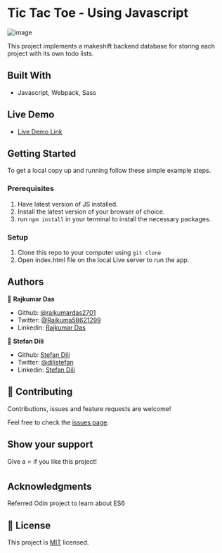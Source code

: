 # Tic Tac Toe - Using Javascript

![image](https://user-images.githubusercontent.com/55356496/92908529-97be7f00-f426-11ea-8116-17148c056c0e.png)

This project implements a makeshift backend database for storing each project with its own todo lists.

## Built With

- Javascript, Webpack, Sass

## Live Demo

- [Live Demo Link](https://rawcdn.githack.com/dili021/todo-list/19964f6feb9d5781fffc1a3aede9a0c6211f6585/dist/index.html)

## Getting Started

To get a local copy up and running follow these simple example steps.

### Prerequisites

1. Have latest version of JS installed.
2. Install the latest version of your browser of choice.
3. run `npm install` in your terminal to install the necessary packages.

### Setup

1. Clone this repo to your computer using <code>git clone</code>
2. Open index.html file on the local Live server to run the app.

## Authors

👤 **Rajkumar Das**

- Github: [@rajkumardas2701](https://github.com/rajkumardas2701)
- Twitter: [@Rajkuma58621299](https://twitter.com/Rajkuma58621299)
- Linkedin: [Rajkumar Das](https://www.linkedin.com/in/rajkumar-das-41308961/)

👤 **Stefan Dili**

- Github: [Stefan Dili](https://github.com/dili021)
- Twitter: [@dilistefan](https://twitter.com/dilistefan)
- Linkedin: [Stefan Dili](https://www.linkedin.com/in/stefan-dili/)

## 🤝 Contributing

Contributions, issues and feature requests are welcome!

Feel free to check the [issues page](https://github.com/dili021/todo-list/issues).

## Show your support

Give a ⭐️ if you like this project!

## Acknowledgments

Referred Odin project to learn about ES6

## 📝 License

This project is [MIT](lic.url) licensed.
